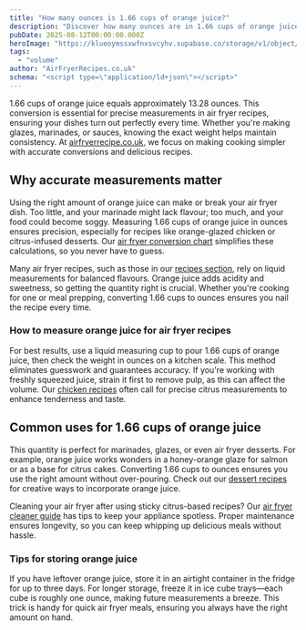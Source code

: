 ```yaml
---
title: "How many ounces is 1.66 cups of orange juice?"
description: "Discover how many ounces are in 1.66 cups of orange juice with our easy conversion guide—perfect for air fryer recipes!"
pubDate: 2025-08-12T00:00:00.000Z
heroImage: "https://klueoymssxwfnxsvcyhv.supabase.co/storage/v1/object/public/md/how-many-ounces-is-1-66-cups-of-orange-juice-a9ba3d1a.webp"
tags:
  - "volume"
author: "AirFryerRecipes.co.uk"
schema: "<script type=\"application/ld+json\"></script>"
---
```


<p>1.66 cups of orange juice equals approximately 13.28 ounces. This conversion is essential for precise measurements in air fryer recipes, ensuring your dishes turn out perfectly every time. Whether you're making glazes, marinades, or sauces, knowing the exact weight helps maintain consistency. At <a href=https://www.airfryerrecipe.co.uk>airfryerrecipe.co.uk</a>, we focus on making cooking simpler with accurate conversions and delicious recipes.</p>  

<h2>Why accurate measurements matter</h2>  
<p>Using the right amount of orange juice can make or break your air fryer dish. Too little, and your marinade might lack flavour; too much, and your food could become soggy. Measuring 1.66 cups of orange juice in ounces ensures precision, especially for recipes like orange-glazed chicken or citrus-infused desserts. Our <a href=https://www.airfryerrecipe.co.uk/air-fryer-conversion-chart>air fryer conversion chart</a> simplifies these calculations, so you never have to guess.</p>  

<p>Many air fryer recipes, such as those in our <a href=https://www.airfryerrecipe.co.uk/recipes>recipes section</a>, rely on liquid measurements for balanced flavours. Orange juice adds acidity and sweetness, so getting the quantity right is crucial. Whether you're cooking for one or meal prepping, converting 1.66 cups to ounces ensures you nail the recipe every time.</p>  

<h3>How to measure orange juice for air fryer recipes</h3>  
<p>For best results, use a liquid measuring cup to pour 1.66 cups of orange juice, then check the weight in ounces on a kitchen scale. This method eliminates guesswork and guarantees accuracy. If you're working with freshly squeezed juice, strain it first to remove pulp, as this can affect the volume. Our <a href=https://www.airfryerrecipe.co.uk/recipe-category/chicken>chicken recipes</a> often call for precise citrus measurements to enhance tenderness and taste.</p>  

<h2>Common uses for 1.66 cups of orange juice</h2>  
<p>This quantity is perfect for marinades, glazes, or even air fryer desserts. For example, orange juice works wonders in a honey-orange glaze for salmon or as a base for citrus cakes. Converting 1.66 cups to ounces ensures you use the right amount without over-pouring. Check out our <a href=https://www.airfryerrecipe.co.uk/recipe-category/dessert>dessert recipes</a> for creative ways to incorporate orange juice.</p>  

<p>Cleaning your air fryer after using sticky citrus-based recipes? Our <a href=https://www.airfryerrecipe.co.uk/air-fryer-cleaner>air fryer cleaner guide</a> has tips to keep your appliance spotless. Proper maintenance ensures longevity, so you can keep whipping up delicious meals without hassle.</p>  

<h3>Tips for storing orange juice</h3>  
<p>If you have leftover orange juice, store it in an airtight container in the fridge for up to three days. For longer storage, freeze it in ice cube trays—each cube is roughly one ounce, making future measurements a breeze. This trick is handy for quick air fryer meals, ensuring you always have the right amount on hand.</p>